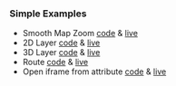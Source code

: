 ### Simple Examples
  - Smooth Map Zoom [code](/simple/SmoothZoom.html) & [live](https://mpayson.github.io/arcgis-js-res/simple/SmoothZoom.html)
  - 2D Layer [code](/simple/2dLayer.html) & [live](https://mpayson.github.io/arcgis-js-res/simple/2dLayer.html)
  - 3D Layer [code](/simple/3dLayer.html) & [live](https://mpayson.github.io/arcgis-js-res/simple/3dLayer.html)
  - Route [code](/simple/Route.html) & [live](https://mpayson.github.io/arcgis-js-res/simple/Route.html)
  - Open iframe from attribute [code](/simple/iframe.html) & [live](https://mpayson.github.io/arcgis-js-res/simple/iframe.html)
